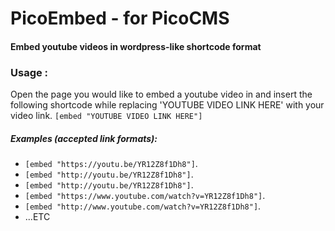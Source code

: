 # PicoEmbed - for PicoCMS
#### Embed youtube videos in wordpress-like shortcode format

### Usage :
Open the page you would like to embed a youtube video in and insert the following shortcode while replacing 'YOUTUBE VIDEO LINK HERE' with your video link.
`[embed "YOUTUBE VIDEO LINK HERE"]`

##### Examples (accepted link formats):

+ `[embed "https://youtu.be/YR12Z8f1Dh8"]`.
+ `[embed "http://youtu.be/YR12Z8f1Dh8"]`.
+ `[embed "http://youtu.be/YR12Z8f1Dh8"]`.
+ `[embed "https://www.youtube.com/watch?v=YR12Z8f1Dh8"]`.
+ `[embed "http://www.youtube.com/watch?v=YR12Z8f1Dh8"]`.
+ ...ETC



